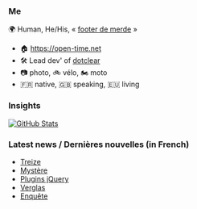 ### Me

🌍 Human, He/His, « [footer de merde](https://open-time.net/post/2013/07/17/La-veritable-histoire-du-Footer-de-merde-) » 
* 🏠 https://open-time.net 
* 🛠️ Lead dev' of [dotclear](https://git.dotclear.org/dev/dotclear)
* 📷 photo, 🚲 vélo, 🏍️ moto 
* 🇫🇷 native, 🇬🇧 speaking, 🇪🇺 living

### Insights

[![GitHub Stats](https://github-readme-stats-sigma-five.vercel.app/api?username=franck-paul)](https://github.com/franck-paul)

### Latest news / Dernières nouvelles (in French)

<!-- BLOG-POST-LIST:START -->
- [Treize](https://open-time.net/post/2025/02/13/Treize)
- [Mystère](https://open-time.net/post/2025/02/12/Mystere)
- [Plugins jQuery](https://open-time.net/post/2025/02/11/Plugins-jQuery)
- [Verglas](https://open-time.net/post/2025/02/10/Verglas)
- [Enquête](https://open-time.net/post/2025/02/09/Enquete)
<!-- BLOG-POST-LIST:END -->
